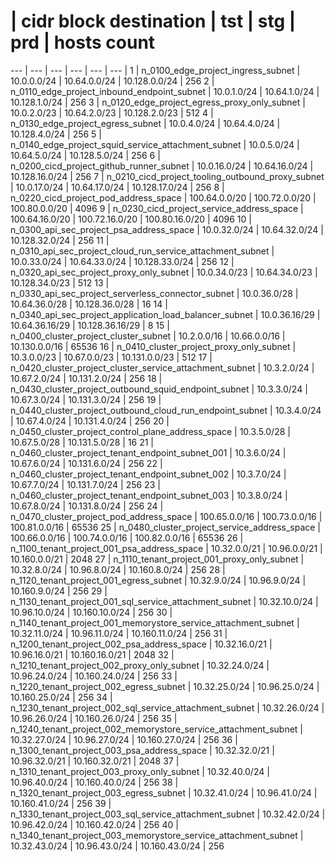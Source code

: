 # | cidr block destination | tst | stg | prd | hosts count
--- | --- | --- | --- | --- | --- |
1  |  n_0100_edge_project_ingress_subnet  |  10.0.0.0/24  |  10.64.0.0/24  | 10.128.0.0/24 | 256
2  |  n_0110_edge_project_inbound_endpoint_subnet  |  10.0.1.0/24  |  10.64.1.0/24  | 10.128.1.0/24 | 256
3  |  n_0120_edge_project_egress_proxy_only_subnet  |  10.0.2.0/23  |  10.64.2.0/23  | 10.128.2.0/23 | 512
4  |  n_0130_edge_project_egress_subnet  |  10.0.4.0/24  |  10.64.4.0/24  | 10.128.4.0/24 | 256
5  |  n_0140_edge_project_squid_service_attachment_subnet  |  10.0.5.0/24  |  10.64.5.0/24  | 10.128.5.0/24 | 256
6  |  n_0200_cicd_project_github_runner_subnet  |  10.0.16.0/24  |  10.64.16.0/24  | 10.128.16.0/24 | 256
7  |  n_0210_cicd_project_tooling_outbound_proxy_subnet  |  10.0.17.0/24  |  10.64.17.0/24  | 10.128.17.0/24 | 256
8  |  n_0220_cicd_project_pod_address_space  |  100.64.0.0/20  |  100.72.0.0/20  | 100.80.0.0/20 | 4096
9  |  n_0230_cicd_project_service_address_space  |  100.64.16.0/20  |  100.72.16.0/20  | 100.80.16.0/20 | 4096
10  |  n_0300_api_sec_project_psa_address_space  |  10.0.32.0/24  |  10.64.32.0/24  | 10.128.32.0/24 | 256
11  |  n_0310_api_sec_project_cloud_run_service_attachment_subnet  |  10.0.33.0/24  |  10.64.33.0/24  | 10.128.33.0/24 | 256
12  |  n_0320_api_sec_project_proxy_only_subnet  |  10.0.34.0/23  |  10.64.34.0/23  | 10.128.34.0/23 | 512
13  |  n_0330_api_sec_project_serverless_connector_subnet  |  10.0.36.0/28  |  10.64.36.0/28  | 10.128.36.0/28 | 16
14  |  n_0340_api_sec_project_application_load_balancer_subnet  |  10.0.36.16/29  |  10.64.36.16/29  | 10.128.36.16/29 | 8
15  |  n_0400_cluster_project_cluster_subnet  |  10.2.0.0/16  |  10.66.0.0/16  | 10.130.0.0/16 | 65536
16  |  n_0410_cluster_project_proxy_only_subnet  |  10.3.0.0/23  |  10.67.0.0/23  | 10.131.0.0/23 | 512
17  |  n_0420_cluster_project_cluster_service_attachment_subnet  |  10.3.2.0/24  |  10.67.2.0/24  | 10.131.2.0/24 | 256
18  |  n_0430_cluster_project_outbound_squid_endpoint_subnet  |  10.3.3.0/24  |  10.67.3.0/24  | 10.131.3.0/24 | 256
19  |  n_0440_cluster_project_outbound_cloud_run_endpoint_subnet  |  10.3.4.0/24  |  10.67.4.0/24  | 10.131.4.0/24 | 256
20  |  n_0450_cluster_project_control_plane_address_space  |  10.3.5.0/28  |  10.67.5.0/28  | 10.131.5.0/28 | 16
21  |  n_0460_cluster_project_tenant_endpoint_subnet_001  |  10.3.6.0/24  |  10.67.6.0/24  | 10.131.6.0/24 | 256
22  |  n_0460_cluster_project_tenant_endpoint_subnet_002  |  10.3.7.0/24  |  10.67.7.0/24  | 10.131.7.0/24 | 256
23  |  n_0460_cluster_project_tenant_endpoint_subnet_003  |  10.3.8.0/24  |  10.67.8.0/24  | 10.131.8.0/24 | 256
24  |  n_0470_cluster_project_pod_address_space  |  100.65.0.0/16  |  100.73.0.0/16  | 100.81.0.0/16 | 65536
25  |  n_0480_cluster_project_service_address_space  |  100.66.0.0/16  |  100.74.0.0/16  | 100.82.0.0/16 | 65536
26  |  n_1100_tenant_project_001_psa_address_space  |  10.32.0.0/21  |  10.96.0.0/21  | 10.160.0.0/21 | 2048
27  |  n_1110_tenant_project_001_proxy_only_subnet  |  10.32.8.0/24  |  10.96.8.0/24  | 10.160.8.0/24 | 256
28  |  n_1120_tenant_project_001_egress_subnet  |  10.32.9.0/24  |  10.96.9.0/24  | 10.160.9.0/24 | 256
29  |  n_1130_tenant_project_001_sql_service_attachment_subnet  |  10.32.10.0/24  |  10.96.10.0/24  | 10.160.10.0/24 | 256
30  |  n_1140_tenant_project_001_memorystore_service_attachment_subnet  |  10.32.11.0/24  |  10.96.11.0/24  | 10.160.11.0/24 | 256
31  |  n_1200_tenant_project_002_psa_address_space  |  10.32.16.0/21  |  10.96.16.0/21  | 10.160.16.0/21 | 2048
32  |  n_1210_tenant_project_002_proxy_only_subnet  |  10.32.24.0/24  |  10.96.24.0/24  | 10.160.24.0/24 | 256
33  |  n_1220_tenant_project_002_egress_subnet  |  10.32.25.0/24  |  10.96.25.0/24  | 10.160.25.0/24 | 256
34  |  n_1230_tenant_project_002_sql_service_attachment_subnet  |  10.32.26.0/24  |  10.96.26.0/24  | 10.160.26.0/24 | 256
35  |  n_1240_tenant_project_002_memorystore_service_attachment_subnet  |  10.32.27.0/24  |  10.96.27.0/24  | 10.160.27.0/24 | 256
36  |  n_1300_tenant_project_003_psa_address_space  |  10.32.32.0/21  |  10.96.32.0/21  | 10.160.32.0/21 | 2048
37  |  n_1310_tenant_project_003_proxy_only_subnet  |  10.32.40.0/24  |  10.96.40.0/24  | 10.160.40.0/24 | 256
38  |  n_1320_tenant_project_003_egress_subnet  |  10.32.41.0/24  |  10.96.41.0/24  | 10.160.41.0/24 | 256
39  |  n_1330_tenant_project_003_sql_service_attachment_subnet  |  10.32.42.0/24  |  10.96.42.0/24  | 10.160.42.0/24 | 256
40  |  n_1340_tenant_project_003_memorystore_service_attachment_subnet  |  10.32.43.0/24  |  10.96.43.0/24  | 10.160.43.0/24 | 256
